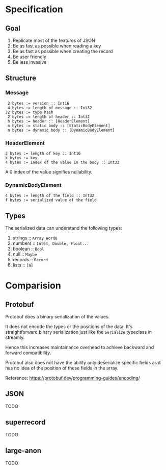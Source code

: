 # Specification

## Goal

1. Replicate most of the features of JSON
2. Be as fast as possible when reading a key
2. Be as fast as possible when creating the record
3. Be user friendly
4. Be less invasive

## Structure

### Message

```
 2 bytes := version :: Int16
 4 bytes := length of message :: Int32
32 bytes := type hash
 2 bytes := length of header :: Int32
 h bytes := header :: [HeaderElement]
 m bytes := static body :: [StaticBodyElement]
 n bytes := dynamic body :: [DynamicBodyElement]
```

### HeaderElement

```
2 bytes := length of key :: Int16
k bytes := key
4 bytes := index of the value in the body :: Int32
```

A 0 index of the value signifies nullability.

### DynamicBodyElement

```
4 bytes := length of the field :: Int32
f bytes := serialized value of the field
```

## Types

The serialized data can understand the following types:

1. strings :: `Array Word8`
2. numbers :: `Int64, Double, Float...`
3. boolean :: `Bool`
4. null    :: `Maybe`
5. records :: `Record`
6. lists   :: `[a]`

# Comparision

## Protobuf

Protobuf does a binary serialization of the values.

It does not encode the types or the positions of the data. It's straightforward
binary serialization just like the `Serialize` typeclass in streamly.

Hence this increases maintainance overhead to achieve backward and forward
compatibility.

Protobuf also does not have the ability only deserialize specific fields as it
has no idea of the position of these fields in the array.

Reference: https://protobuf.dev/programming-guides/encoding/

## JSON

TODO

## superrecord

TODO

## large-anon

TODO
